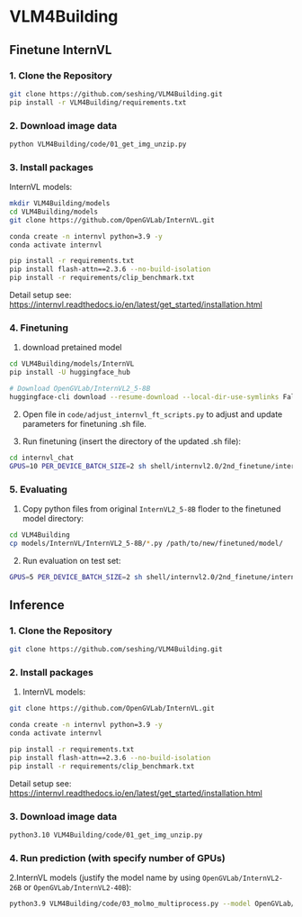 # VLM4Building

## Finetune InternVL

### 1. Clone the Repository

```sh
git clone https://github.com/seshing/VLM4Building.git
pip install -r VLM4Building/requirements.txt
```

### 2. Download image data
```sh
python VLM4Building/code/01_get_img_unzip.py
```

### 3. Install packages
InternVL models:
```sh
mkdir VLM4Building/models
cd VLM4Building/models
git clone https://github.com/OpenGVLab/InternVL.git
```

```sh
conda create -n internvl python=3.9 -y
conda activate internvl
```

```sh
pip install -r requirements.txt
pip install flash-attn==2.3.6 --no-build-isolation
pip install -r requirements/clip_benchmark.txt
```

Detail setup see: https://internvl.readthedocs.io/en/latest/get_started/installation.html

### 4. Finetuning
1. download pretained model
```sh
cd VLM4Building/models/InternVL
pip install -U huggingface_hub

# Download OpenGVLab/InternVL2_5-8B
huggingface-cli download --resume-download --local-dir-use-symlinks False OpenGVLab/InternVL2_5-8B --local-dir InternVL2_5-8B
```

2. Open file in ```code/adjust_internvl_ft_scripts.py``` to adjust and update parameters for finetuning .sh file.

3. Run finetuning (insert the directory of the updated .sh file): 
```sh
cd internvl_chat
GPUS=10 PER_DEVICE_BATCH_SIZE=2 sh shell/internvl2.0/2nd_finetune/internvl2_8b_internlm2_7b_dynamic_res_2nd_finetune_full_building.sh
```

### 5. Evaluating
1. Copy python files from original ```InternVL2_5-8B``` floder to the finetuned model directory:
```sh
cd VLM4Building
cp models/InternVL/InternVL2_5-8B/*.py /path/to/new/finetuned/model/
```

2. Run evaluation on test set:
```sh
GPUS=5 PER_DEVICE_BATCH_SIZE=2 sh shell/internvl2.0/2nd_finetune/internvl2_2b_internlm2_1_8b_dynamic_res_2nd_finetune_lora_building.sh
```

## Inference

### 1. Clone the Repository

```sh
git clone https://github.com/seshing/VLM4Building.git
```

### 2. Install packages
1. InternVL models:
```sh
git clone https://github.com/OpenGVLab/InternVL.git
```
```sh
conda create -n internvl python=3.9 -y
conda activate internvl
```
```sh
pip install -r requirements.txt
pip install flash-attn==2.3.6 --no-build-isolation
pip install -r requirements/clip_benchmark.txt
```
Detail setup see: https://internvl.readthedocs.io/en/latest/get_started/installation.html


### 3. Download image data
```sh
python3.10 VLM4Building/code/01_get_img_unzip.py
```

### 4. Run prediction (with specify number of GPUs)
2.InternVL models (justify the model name by using ```OpenGVLab/InternVL2-26B``` or ```OpenGVLab/InternVL2-40B```):
```sh
python3.9 VLM4Building/code/03_molmo_multiprocess.py --model OpenGVLab/InternVL2-26B --num_gpus 4
```


